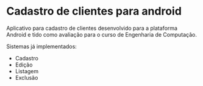 # Cadastro de clientes para android

Aplicativo para cadastro de clientes desenvolvido para a plataforma Android e tido como avaliação para o curso de Engenharia de Computação.

Sistemas já implementados:

* Cadastro
* Edição
* Listagem
* Exclusão
